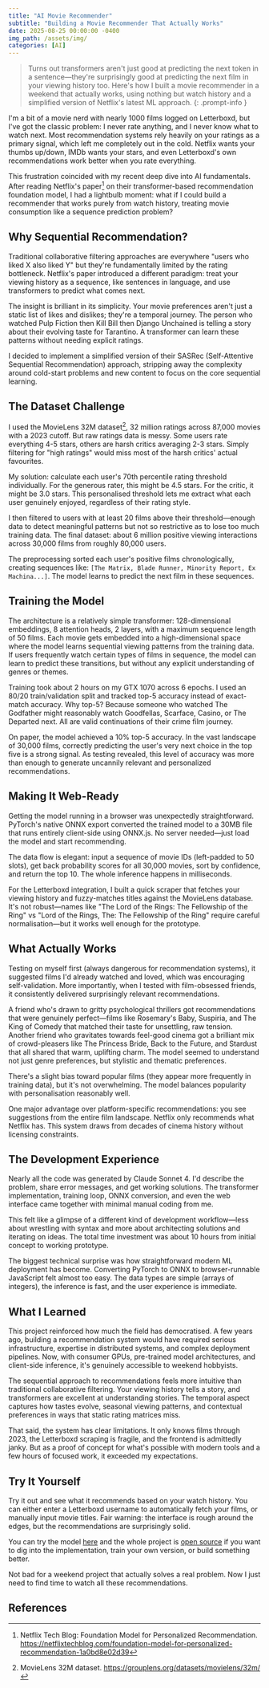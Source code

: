 ```yaml
---
title: "AI Movie Recommender"
subtitle: "Building a Movie Recommender That Actually Works"
date: 2025-08-25 00:00:00 -0400
img_path: /assets/img/
categories: [AI]
---
```


> Turns out transformers aren't just good at predicting the next token in a sentence—they're surprisingly good at predicting the next film in your viewing history too. Here's how I built a movie recommender in a weekend that actually works, using nothing but watch history and a simplified version of Netflix's latest ML approach.
{: .prompt-info }


I'm a bit of a movie nerd with nearly 1000 films logged on Letterboxd, but I've got the classic problem: I never rate anything, and I never know what to watch next. Most recommendation systems rely heavily on your ratings as a primary signal, which left me completely out in the cold. Netflix wants your thumbs up/down, IMDb wants your stars, and even Letterboxd's own recommendations work better when you rate everything.

This frustration coincided with my recent deep dive into AI fundamentals. After reading Netflix's paper[^netflix-paper] on their transformer-based recommendation foundation model, I had a lightbulb moment: what if I could build a recommender that works purely from watch history, treating movie consumption like a sequence prediction problem?

## Why Sequential Recommendation?

Traditional collaborative filtering approaches are everywhere "users who liked X also liked Y" but they're fundamentally limited by the rating bottleneck. Netflix's paper introduced a different paradigm: treat your viewing history as a sequence, like sentences in language, and use transformers to predict what comes next.

The insight is brilliant in its simplicity. Your movie preferences aren't just a static list of likes and dislikes; they're a temporal journey. The person who watched Pulp Fiction then Kill Bill then Django Unchained is telling a story about their evolving taste for Tarantino. A transformer can learn these patterns without needing explicit ratings.

I decided to implement a simplified version of their SASRec (Self-Attentive Sequential Recommendation) approach, stripping away the complexity around cold-start problems and new content to focus on the core sequential learning.

## The Dataset Challenge

I used the MovieLens 32M dataset[^movielens-dataset], 32 million ratings across 87,000 movies with a 2023 cutoff. But raw ratings data is messy. Some users rate everything 4-5 stars, others are harsh critics averaging 2-3 stars. Simply filtering for "high ratings" would miss most of the harsh critics' actual favourites.

My solution: calculate each user's 70th percentile rating threshold individually. For the generous rater, this might be 4.5 stars. For the critic, it might be 3.0 stars. This personalised threshold lets me extract what each user genuinely enjoyed, regardless of their rating style.

I then filtered to users with at least 20 films above their threshold—enough data to detect meaningful patterns but not so restrictive as to lose too much training data. The final dataset: about 6 million positive viewing interactions across 30,000 films from roughly 80,000 users.

The preprocessing sorted each user's positive films chronologically, creating sequences like: `[The Matrix, Blade Runner, Minority Report, Ex Machina...]`. The model learns to predict the next film in these sequences.

## Training the Model

The architecture is a relatively simple transformer: 128-dimensional embeddings, 8 attention heads, 2 layers, with a maximum sequence length of 50 films. Each movie gets embedded into a high-dimensional space where the model learns sequential viewing patterns from the training data. If users frequently watch certain types of films in sequence, the model can learn to predict these transitions, but without any explicit understanding of genres or themes.

Training took about 2 hours on my GTX 1070 across 6 epochs. I used an 80/20 train/validation split and tracked top-5 accuracy instead of exact-match accuracy. Why top-5? Because someone who watched The Godfather might reasonably watch Goodfellas, Scarface, Casino, or The Departed next. All are valid continuations of their crime film journey.

On paper, the model achieved a 10% top-5 accuracy. In the vast landscape of 30,000 films, correctly predicting the user's very next choice in the top five is a strong signal. As testing revealed, this level of accuracy was more than enough to generate uncannily relevant and personalized recommendations.

## Making It Web-Ready

Getting the model running in a browser was unexpectedly straightforward. PyTorch's native ONNX export converted the trained model to a 30MB file that runs entirely client-side using ONNX.js. No server needed—just load the model and start recommending.

The data flow is elegant: input a sequence of movie IDs (left-padded to 50 slots), get back probability scores for all 30,000 movies, sort by confidence, and return the top 10. The whole inference happens in milliseconds.

For the Letterboxd integration, I built a quick scraper that fetches your viewing history and fuzzy-matches titles against the MovieLens database. It's not robust—names like "The Lord of the Rings: The Fellowship of the Ring" vs "Lord of the Rings, The: The Fellowship of the Ring" require careful normalisation—but it works well enough for the prototype.

## What Actually Works

Testing on myself first (always dangerous for recommendation systems), it suggested films I'd already watched and loved, which was encouraging self-validation. More importantly, when I tested with film-obsessed friends, it consistently delivered surprisingly relevant recommendations.

A friend who's drawn to gritty psychological thrillers got recommendations that were genuinely perfect—films like Rosemary's Baby, Suspiria, and The King of Comedy that matched their taste for unsettling, raw tension. Another friend who gravitates towards feel-good cinema got a brilliant mix of crowd-pleasers like The Princess Bride, Back to the Future, and Stardust that all shared that warm, uplifting charm. The model seemed to understand not just genre preferences, but stylistic and thematic preferences.

There's a slight bias toward popular films (they appear more frequently in training data), but it's not overwhelming. The model balances popularity with personalisation reasonably well.

One major advantage over platform-specific recommendations: you see suggestions from the entire film landscape. Netflix only recommends what Netflix has. This system draws from decades of cinema history without licensing constraints.

## The Development Experience

Nearly all the code was generated by Claude Sonnet 4. I'd describe the problem, share error messages, and get working solutions. The transformer implementation, training loop, ONNX conversion, and even the web interface came together with minimal manual coding from me.

This felt like a glimpse of a different kind of development workflow—less about wrestling with syntax and more about architecting solutions and iterating on ideas. The total time investment was about 10 hours from initial concept to working prototype.

The biggest technical surprise was how straightforward modern ML deployment has become. Converting PyTorch to ONNX to browser-runnable JavaScript felt almost too easy. The data types are simple (arrays of integers), the inference is fast, and the user experience is immediate.

## What I Learned

This project reinforced how much the field has democratised. A few years ago, building a recommendation system would have required serious infrastructure, expertise in distributed systems, and complex deployment pipelines. Now, with consumer GPUs, pre-trained model architectures, and client-side inference, it's genuinely accessible to weekend hobbyists.

The sequential approach to recommendations feels more intuitive than traditional collaborative filtering. Your viewing history tells a story, and transformers are excellent at understanding stories. The temporal aspect captures how tastes evolve, seasonal viewing patterns, and contextual preferences in ways that static rating matrices miss.

That said, the system has clear limitations. It only knows films through 2023, the Letterboxd scraping is fragile, and the frontend is admittedly janky. But as a proof of concept for what's possible with modern tools and a few hours of focused work, it exceeded my expectations.

## Try It Yourself

Try it out and see what it recommends based on your watch history. You can either enter a Letterboxd username to automatically fetch your films, or manually input movie titles. Fair warning: the interface is rough around the edges, but the recommendations are surprisingly solid.

You can try the model [here](https://lukeprior.github.io/LetterboxdReccomender/) and the whole project is [open source](https://github.com/LukePrior/LetterboxdReccomender) if you want to dig into the implementation, train your own version, or build something better.

Not bad for a weekend project that actually solves a real problem. Now I just need to find time to watch all these recommendations.

## References

[^netflix-paper]: Netflix Tech Blog: Foundation Model for Personalized Recommendation. <https://netflixtechblog.com/foundation-model-for-personalized-recommendation-1a0bd8e02d39>
[^movielens-dataset]: MovieLens 32M dataset. <https://grouplens.org/datasets/movielens/32m/>

